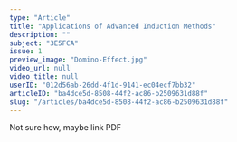 ```yaml
---
type: "Article"
title: "Applications of Advanced Induction Methods"
description: ""
subject: "3E5FCA"
issue: 1
preview_image: "Domino-Effect.jpg"
video_url: null
video_title: null
userID: "012d56ab-26dd-4f1d-9141-ec04ecf7bb32"
articleID: "ba4dce5d-8508-44f2-ac86-b2509631d88f"
slug: "/articles/ba4dce5d-8508-44f2-ac86-b2509631d88f"
---
```


Not sure how, maybe link PDF